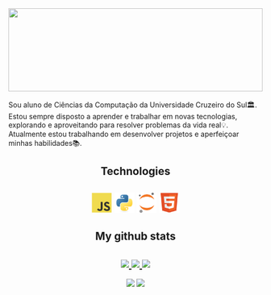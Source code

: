 <span align="center">
  
  <img src="https://user-images.githubusercontent.com/93165753/143683634-15b1afc9-0cf8-4ee0-b56b-30be26a196fd.gif" height= "165px" style="width:100%" />
</span>

<p align="left">
  Sou aluno de Ciências da Computação da Universidade Cruzeiro do Sul🏛️. Estou sempre disposto a aprender e trabalhar em novas tecnologias, explorando e aproveitando para resolver problemas da vida real💡. Atualmente estou trabalhando em desenvolver projetos e aperfeiçoar minhas habilidades📚.
</p>
  
<h2 align="center"> Technologies </h2>
  
<h2 align="center">
  
  <div style="display: inline_block">
    <img alt="Leo-Js" height"30" width="40" src="https://raw.githubusercontent.com/devicons/devicon/master/icons/javascript/javascript-original.svg">
    <img alt="Leo-Python" height"30" width="40" src="https://raw.githubusercontent.com/devicons/devicon/master/icons/python/python-original.svg">
    <img alt="Léo-Jupyter" height"30" width="40" src="https://github.com/devicons/devicon/blob/master/icons/jupyter/jupyter-original.svg">
    <img alt="Leo-HTML" height"30" width="40" src="https://github.com/devicons/devicon/blob/master/icons/html5/html5-original.svg">
    
  </div>
</h2>
  
<h2 align="center"> My github stats </h2>
  
<div>
    <h2 align="center">
    <a href="https://github.com/Leosnt">
    <img height="180em" src="https://github-readme-stats.vercel.app/api?username=Leosnt&show_icons=true&theme=merko&include_ali_commits=true&count_private=true"/>
    <img height="180em" src="https://github-readme-stats.vercel.app/api/top-langs/?username=Leosnt&layout=default&langs_count=16&theme=merko&"/>
    <img height="180em" src="https://github-streak-stats.herokuapp.com?user=Leosnt&theme=merko"/>
</h2>
</div>
       
<div align="center">
    <a href="https://www.linkedin.com/in/leonardo-santos-953485219/" target="_blank"><img src="https://img.shields.io/badge/LinkedIn-0077B5?style=for-the-badge&logo=linkedin&logoColor=white" target="_blank"></a>
    <a href="https://www.instagram.com/leo_snnt" target="_blank"><img src="https://img.shields.io/badge/Instagram-E4405F?style=for-the-badge&logo=instagram&logoColor=white" target="_blank"></a>
</div>
</p>
